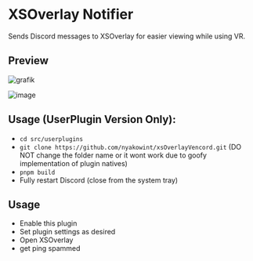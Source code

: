 # XSOverlay Notifier

Sends Discord messages to XSOverlay for easier viewing while using VR.

## Preview

![grafik](https://github.com/Vendicated/Vencord/assets/24845294/205d2055-bb4a-44e4-b7e3-265391bccd40)

![image](https://github.com/Vendicated/Vencord/assets/24845294/f15eff61-2d52-4620-bcab-808ecb1606d2)

## Usage (UserPlugin Version Only): 
- `cd src/userplugins`
- `git clone https://github.com/nyakowint/xsOverlayVencord.git` (DO NOT change the folder name or it wont work due to goofy implementation of plugin natives)
- `pnpm build`
- Fully restart Discord (close from the system tray)

## Usage
- Enable this plugin
- Set plugin settings as desired
- Open XSOverlay
- get ping spammed
